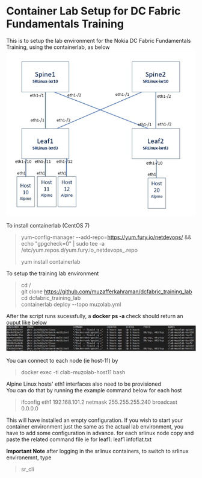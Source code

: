 <h1>Container Lab Setup for DC Fabric Fundamentals Training</h1>

This is to setup the lab environment for the Nokia DC Fabric Fundamentals Training, using the containerlab, as below
![](schema.jpg)


To install containerlab (CentOS 7)
> yum-config-manager --add-repo=https://yum.fury.io/netdevops/ && echo "gpgcheck=0" | 
> sudo tee -a /etc/yum.repos.d/yum.fury.io_netdevops_.repo <br>
>
> yum install containerlab

To setup the training lab environment
> cd / <br>
> git clone https://github.com/muzafferkahraman/dcfabric_training_lab <br>
> cd dcfabric_training_lab <br>
> containerlab deploy --topo muzolab.yml <br>

After the script runs sucessfully, a  <b>docker ps -a </b> check should return an ouput like below
![](containers.jpg)


You can connect to each node (ie host-11) by 
> docker exec -ti clab-muzolab-host11 bash

Alpine Linux hosts' eth1 interfaces also need to be provisioned <br>
You can do that by running the example command below for each host

> ifconfig eth1 192.168.101.2 netmask 255.255.255.240 broadcast 0.0.0.0


This will have installed an empty configuration.
If you wish to start your container environment just the same as the actual lab environment, you have to add some configuration in advance.
for each srlinux node copy and paste the related command file
ie for leaf1: leaf1 infoflat.txt

<b>Important Note</b>
after logging in the srlinux containers, to switch to srlinux environemnt, type
>sr_cli









